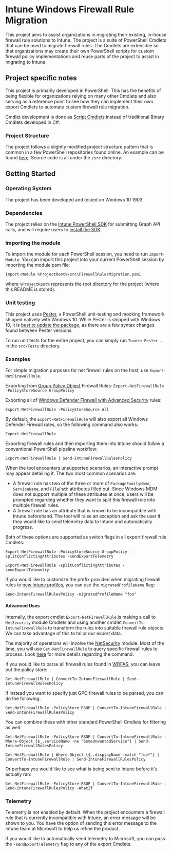 # Intune Windows Firewall Rule Migration

This project aims to assist organizations in migrating their existing, in-house firewall rule solutions to Intune.
The project is a suite of PowerShell Cmdlets that can be used to migrate firewall rules. The Cmdlets are extensible so that
organizations may create their own PowerShell scripts for custom firewall policy implementations and
reuse parts of the project to assist in migrating to Intune.

## Project specific notes

This project is primarily developed in PowerShell. This has the benefits of being flexible for organizations relying on many other Cmdlets and also serving as a
reference point to see how they can implement their own export Cmdlets to automate custom firewall rule migration.

Cmdlet development is done as [Script Cmdlets](https://devblogs.microsoft.com/powershell/fun-with-script-Cmdlets/) instead of traditional
Binary Cmdlets developed in C#.

### Project Structure

The project follows a slightly modified project structure pattern that is common in a few PowerShell repositories found online. An example
can be found [here](http://ramblingcookiemonster.github.io/Building-A-PowerShell-Module/). Source code is all under the `/src` directory.

## Getting Started

### Operating System

The project has been developed and tested on Windows 10 1903.

### Dependencies

The project relies on the [Intune PowerShell SDK](https://github.com/Microsoft/Intune-PowerShell-SDK) for submitting Graph API calls, and will require users to [install the SDK](https://github.com/Microsoft/Intune-PowerShell-SDK#getting-started).

### Importing the module

To import the module for each PowerShell session, you need to run `Import-Module`. You can import this project into your current PowerShell session by importing the module psm file:

`Import-Module %ProjectRoot%\src\FirewallRulesMigration.psm1`

where `%ProjectRoot%` represents the root directory for the project (where this README is stored).

### Unit testing

This project uses [Pester](https://github.com/pester/Pester), a PowerShell unit-testing and mocking framework shipped natively with Windows 10.
While Pester is shipped with Windows 10, it is [best to update the package](https://github.com/pester/Pester#installation), as there are a
few syntax changes found between Pester versions.

To run unit tests for the entire project, you can simply run `Invoke-Pester .` in the `src\Tests` directory.

### Examples

For simple migration purposes for net firewall rules on the host, use `Export-NetFirewallRule`.

Exporting from [Group Policy Object](https://docs.microsoft.com/en-us/previous-versions/windows/desktop/Policy/group-policy-objects) Firewall Rules:
`Export-NetFirewallRule -PolicyStoreSource GroupPolicy`

Exporting all of [Windows Defender Firewall with Advanced Security](https://docs.microsoft.com/en-us/windows/security/threat-protection/windows-firewall/windows-firewall-with-advanced-security) rules:

`Export-NetFirewallRule -PolicyStoreSource All`

By default, the `Export-NetFirewallRule` will also export all Windows Defender Firewall rules, so the following command also works:

`Export-NetFirewallRule`

Exporting firewall rules and then importing them into Intune should follow a conventional PowerShell pipeline workflow:

`Export-NetFirewallRule | Send-IntuneFirewallRulesPolicy`

When the tool encounters unsupported scenarios, an interactive prompt may appear detailing it.
The two most common scenarios are:

- A firewall rule has two of the three or more of `PackageFamilyName`, `ServiceName`, and `FilePath` attributes filled out. Since Windows MDM does not support multiple
of these attributes at once, users will be prompted regarding whether they want to split this firewall rule into multiple firewall rules.
- A firewall rule has an attribute that is known to be incompatible with Intune beforehand. The tool will raise an exception and ask the user if they would like to
send telemetry data to Intune and automatically progress.

Both of these options are supported as switch flags in all export firewall rule Cmdlets:

`Export-NetFirewallRule -PolicyStoreSource GroupPolicy -splitConflictingAttributes -sendExportTelemetry`

`Export-NetFirewallRule -splitConflictingAttributes -sendExportTelemetry`

If you would like to customize the prefix provided when migrating firewall rules to [new Intune profiles](https://docs.microsoft.com/en-us/intune/device-profile-create),
you can use the `migratedProfileName` flag:

`Send-IntuneFirewallRulesPolicy -migratedProfileName "foo"`

#### Advanced Uses

Internally, the export cmdlet `Export-NetFirewallRule` is making a call to `NetSecurity` module Cmdlets and using another cmdlet `ConvertTo-IntuneFirewallRule` to
transform the rules into suitable firewall rule objects. We can take advantage of this to tailor our export data.

The majority of operations will involve the [NetSecurity](https://docs.microsoft.com/en-us/powershell/module/netsecurity/?view=win10-ps) module. Most of the time,
you will use `Get-NetFirewallRule` to query specific firewall rules to process.
Look [here](https://docs.microsoft.com/en-us/powershell/module/netsecurity/Get-NetFirewallRule?view=win10-ps) for more details regarding the command.

If you would like to parse all firewall rules found in [WDFAS](https://docs.microsoft.com/en-us/windows/security/threat-protection/windows-firewall/windows-firewall-with-advanced-security), you can leave out the policy store:

`Get-NetFirewallRule | ConvertTo-IntuneFirewallRule | Send-IntuneFirewallRulesPolicy`

If instead you want to specify just GPO firewall rules to be parsed, you can do the following:

`Get-NetFirewallRule -PolicyStore RSOP | ConvertTo-IntuneFirewallRule | Send-IntuneFirewallRulesPolicy`

You can combine these with other standard PowerShell Cmdlets for filtering as well:

`Get-NetFirewallRule -PolicyStore RSOP | ConvertTo-IntuneFirewallRule | Where-Object {$_.serviceName -ne "SomeUnwantedService"} | Send-IntuneFirewallRulesPolicy`

`Get-NetFirewallRule | Where-Object {$_.displayName -match "foo*"} | ConvertTo-IntuneFirewallRule | Send-IntuneFirewallRulesPolicy`

Or perhaps you would like to see what is being sent to Intune before it's actually ran:

`Get-NetFirewallRule -PolicyStore RSOP | ConvertTo-IntuneFirewallRule | Send-IntuneFirewallRulesPolicy -WhatIf`

### Telemetry

Telemetry is not enabled by default. When the project encounters a firewall rule that is currently incompatible with Intune,
an error message will be shown to you. You have the option of sending this error message to the Intune team at Microsoft to help
us refine the product.

If you would like to automatically send telemetry to Microsoft, you can pass the `-sendExportTelemetry` flag to any of the export Cmdlets.
